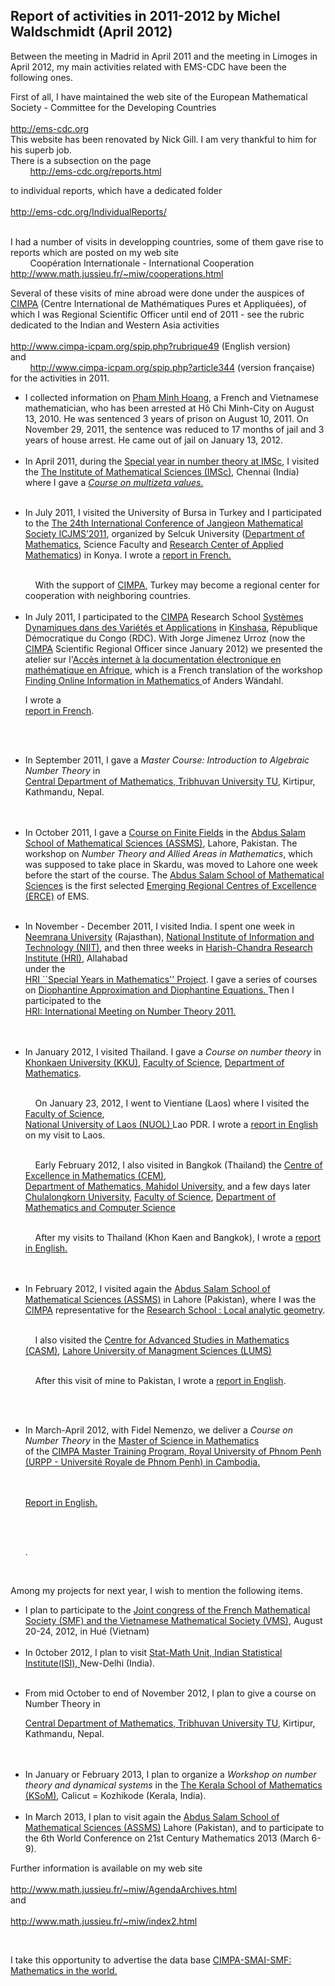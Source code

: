 
<html><head>

 
<html xmlns="http://www.w3.org/1999/xhtml" xml:lang="en" lang="en">
  <head>
<meta http-equiv="Content-Type" content="text/html; charset=utf-8" />
    <meta http-equiv="Content-Type" content="text/html; charset=utf-8" />
<title>EMS-CDC The European Mathematical Society Committee for Developing Countries</title>

<LINK rel="stylesheet" href="style.css" type="text/css" title="style">

<body id=reportspage>

<?php include($_SERVER['DOCUMENT_ROOT']."/EMS-CDC/includes/topbit.php"); ?>

<h2>Report of activities in 2011-2012 by Michel Waldschmidt (April 2012)</h2>

</b></font>
 
<body>
  
 <p>
Between the meeting in Madrid in April 2011  and the meeting in Limoges in April 2012, my main activities related with EMS-CDC have been the following ones. 

<br />
 


First of all, I have  maintained the web site of the European Mathematical Society - Committee for the Developing Countries
<br />
&nbsp; &nbsp; 	&nbsp; &nbsp; 	
<a href="http://ems-cdc.org"> http://ems-cdc.org</a>
<br />
This website has been renovated by Nick Gill. I am very thankful to him for his superb job. 
 <br />
There is a subsection on the page <br />
&nbsp; &nbsp; 	&nbsp; &nbsp; 
	<a href="../reports.html">http://ems-cdc.org/reports.html</a>
<br />
 
to individual reports, which have a dedicated folder
<br />
&nbsp; &nbsp; &nbsp; &nbsp; 	
	<a href="../IndividualReports/">http://ems-cdc.org/IndividualReports/</a> 
<br />
 
 
  
<br /> 
I had a number of visits in developping countries, some of them gave rise to reports which are posted on my web site
<br />
&nbsp; &nbsp; &nbsp; &nbsp; 	
	Coopération Internationale - International Cooperation 	<a href="http://www.math.jussieu.fr/~miw/cooperations.html"> http://www.math.jussieu.fr/~miw/cooperations.html</a>
 
<br />
 
Several of these visits of mine abroad were done under the auspices of 
<a href="http://www.cimpa-icpam.org/">CIMPA</a> (Centre International de Mathématiques Pures et Appliquées), of which I was  Regional Scientific Officer until end of 2011 - see the rubric dedicated to the Indian and Western Asia activities <br />
&nbsp; &nbsp; &nbsp; &nbsp; 	
	<a href="http://www.cimpa-icpam.org/spip.php?rubrique49"> http://www.cimpa-icpam.org/spip.php?rubrique49</a> (English version)
<br />
and 
<br />
&nbsp; &nbsp; &nbsp; &nbsp; 
	<a href="http://www.cimpa-icpam.org/spip.php?article344"> http://www.cimpa-icpam.org/spip.php?article344</a> (version française)
<br />
for the activities in 2011.  
<ul>

 
<li>
I collected  information on 
<a href="http://www.math.jussieu.fr/~miw/PhamMinhHoang">Pham Minh Hoang</a>,  a French and Vietnamese mathematician, who has been arrested at Hô Chi Minh-City   on August 13, 2010. He was sentenced 3 years of prison on August 10, 2011. On November 29, 2011, the sentence was reduced to 17 months of jail and 3 years of house arrest. He came out of jail on January 13, 2012.    



  


<br />  
<br />
<li>
In  April  2011, during the <a href="http://www.imsc.res.in/~ntychennai/"> Special year in number theory at IMSc</a>, I visited the <a href="http://www.imsc.res.in/"> 
	The Institute of Mathematical Sciences (IMSc)</a>, Chennai (India)   where I gave a 
	<a href="http://www.math.jussieu.fr/~miw/enseignement.html"><i>Course on multizeta values.  </i></a>


<br />  
<br />
<li>

In July 2011, I visited the University of Bursa in Turkey and I participated to the 
	<a href="http://icjms.selcuk.edu.tr/"> The 24th International Conference of Jangjeon Mathematical Society  ICJMS’2011</a>, organized by Selcuk University  (<a href="http://fen.selcuk.edu.tr/matematik/">Department of Mathematics</a>, Science Faculty and 
	<a href="http://www.sumam.selcuk.edu.tr/">Research Center of Applied Mathematics</a>) in Konya.   I wrote a 
<a href="http://www.math.jussieu.fr/~miw/articles/pdf/MissionTurquie072011.pdf">report in French. </a> 

<br />
&nbsp; &nbsp; 	
With the support of <a href="http://www.cimpa-icpam.org/">CIMPA</a>, Turkey may become a regional center for cooperation with neighboring countries. 


<br />  
<br />
<li> In July 2011, I participated to the 
 <a href="http://www.cimpa-icpam.org/">CIMPA</a> Research School  
	<a href="http://www.cimpa-icpam.org/spip.php?article312">Systèmes Dynamiques dans des Variétés et Applications</a> in  <a href="http://www.unikin.cd/">Kinshasa</a>, République Démocratique du Congo (RDC). With Jorge Jimenez Urroz (now the <a href="http://www.cimpa-icpam.org/">CIMPA</a> Scientific Regional Officer since January 2012) we presented the atelier sur l'<a href="http://www.math.jussieu.fr/~miw/ppt/AtelierCIMPAKinshasaJuillet2011.ppt">Accès internet à la documentation 
électronique en mathématique en Afrique</a>, which is a French translation of the workshop <a href="http://workshop.ems-cdc.org/doku.php">Finding Online Information in Mathematics
</a> of Anders Wändahl.

  I wrote a  
<a href="http://people.math.jussieu.fr/~miw/articles/pdf/RptMissionCimpaKinshasa2011.pdf">
report in French</a>.




<br />  
<br />
<li>

In September 2011, I gave a <i>Master Course: Introduction to Algebraic Number Theory</i>   in  
<a href="http://www.cdmathtu.edu.np/index.php"> Central Department of Mathematics, Tribhuvan University TU</a>, Kirtipur, Kathmandu,  Nepal. 
 

 



<br />  
<br />
<li>
In  October 2011, I gave a <a href="http://people.math.jussieu.fr/~miw/courseFiniteFields.html"> Course on Finite Fields</a>  in the  
<a href="http://www.sms.edu.pk/"> Abdus Salam School of Mathematical Sciences (ASSMS)</a>, Lahore, Pakistan. The workshop   	
on  <i>   Number Theory and Allied Areas in Mathematics</i>, which was supposed to take place in Skardu,  was moved to Lahore one week before the start of the course.  
 The	<a href="http://www.sms.edu.pk/"> Abdus Salam School of Mathematical Sciences</a>   is the first selected 
<a href="../erce.html">Emerging Regional Centres of Excellence (ERCE)</a> of EMS.
 
  
 


<br />  
<br />
<li>

In November - December   2011, I visited  India. I spent one week in    <a href="http://www.niituniversity.in/">  Neemrana University</a> (Rajasthan), 
<a href="http://www.niit.com/">National Institute of Information and  Technology (NIIT)</a>, and then three weeks in 
<a href="http://www.hri.res.in/">  Harish-Chandra Research Institute (HRI)</a>, Allahabad  
under  the   
	<a href="http://www.hri.res.in/~thanga/sym.html">HRI ``Special Years in Mathematics'' Project</a>. I gave 
a series of  courses on  <a href="http://www.math.jussieu.fr/~miw/articles/pdf/HRI2011.pdf"> Diophantine Approximation and Diophantine Equations. </a> 
 Then I participated to the  
	<a href="http://www.hri.res.in/~imnt2011/speaker.html">HRI: International Meeting on Number Theory 2011. </a>
  

<br />  
<br />
<li>
In January 2012, I visited Thailand. I gave a <i>Course on number theory </i> in  
<a href="http://www.kku.ac.th/eng/main.php">Khonkaen  University (KKU)</a>, 
<a href="http://www.champa.kku.ac.th/eng/">Faculty of   Science</a>, 
<a href="http://202.28.94.84/joomla/index.php?option=com_content&view=article&id=29:2012-01-25-02-16-02&catid=5:2011-09-30-03-22-28&Itemid=16">Department of Mathematics</a>. 


<br /> &nbsp; &nbsp; 
On January 23, 2012, I went to  Vientiane (Laos)  where I visited the 
<a href="http://www.nuol.edu.la/index.php/en/faculty-of-sciences.html">Faculty of Science</a>,  
<a href="http://www.nuol.edu.la/index.php/en.htm">National University of Laos (NUOL) </a>
Lao PDR. 
I wrote a <a href="http://www.math.jussieu.fr/~miw/articles/pdf/RptMissionLaos23012012.pdf">  report in English</a> on my visit to Laos. 
 

<br /> &nbsp; &nbsp;   Early February 2012, I also visited  in Bangkok (Thailand) the 
<a href="http://www.sc.mahidol.ac.th/academics/CEM.htm">Centre of Excellence in Mathematics (CEM)</a>,  
<a href="http://www.sc.mahidol.ac.th/scma">Department of Mathematics, Mahidol University.</a> 
and a few days later 
 <a href="http://www.chula.ac.th/cuen/">Chulalongkorn University</a>,
<a href="http://www.sc.chula.ac.th/en/index.asp"> Faculty of Science</a>,
<a href="http://www.math.sc.chula.ac.th/en/research"> Department of Mathematics and Computer Science </a> 

<br /> &nbsp; &nbsp; 
After my visits to Thailand (Khon Kaen and Bangkok), I wrote a <a href="http://www.math.jussieu.fr/~miw/articles/pdf/RptVisitThailand2012.pdf"> report in English. </a>
 


<br />  
<br />
<li>
In February 2012, I visited again the 
<a href="http://www.sms.edu.pk/">
Abdus Salam School of Mathematical Sciences  (ASSMS)</a> in  Lahore (Pakistan), where I was the  <a href="http://www.cimpa-icpam.org/spip.php?article408"> CIMPA</a>   representative for the 
<a href="http://www.sms.edu.pk/cimpa2012.php">Research School : Local analytic geometry</a>.

 <br /> &nbsp; &nbsp; 
I also visited the 
<a href="http://casm.lums.edu.pk/"> Centre for Advanced Studies in Mathematics (CASM)</a>, 
<a href="http://www.lums.edu.pk/">Lahore University of Managment Sciences (LUMS)</a>

<br /> &nbsp; &nbsp; 
After this visit of mine to Pakistan, I wrote a 
<a href="http://www.math.jussieu.fr/~miw/articles/pdf/RptCIMPASchoolASSMS2012.pdf"> report in English</a>.





<br />  
<br />
<li>



In March-April 2012, with Fidel Nemenzo, we deliver a <i> Course on Number Theory </i> in the 
<a href="http://www.cimpa-icpam.org/anciensite/Francais/Cooperations/MasterURPP.pdf"> Master of Science in Mathematics</a>  
of the 
<a href="http://www.cimpa-icpam.org/anciensite/Francais/Cooperations/Cambodge.html"> CIMPA  Master Training Program, </a>
<a href="http://www.rupp.edu.kh/master/mathematics/mathematics.php">
Royal University of Phnom Penh (URPP - Université Royale de Phnom Penh) in Cambodia.</a>

 
<br />    &nbsp; &nbsp;  
<a href="articles/pdf/RptCambodia2012.pdf">Report in English.</a>


<br />  
&nbsp; &nbsp; &nbsp; &nbsp; 


. 

<br />   
 
</ul>


Among my projects for next year, I wish to mention the following items. 
<ul> 
<li>
I plan to participate to the  
<a href="http://smf.emath.fr/content/smf-vms-joint-congress">Joint 
congress of the French Mathematical Society (SMF) and the Vietnamese Mathematical Society (VMS)</a>, August 20-24, 2012, in Hué (Vietnam)



<br />  
<br />
<li>
In 0ctober 2012, I plan to visit 
<a href="http://www.isid.ac.in/~statmath/index.php?module=Home">
Stat-Math Unit, 
Indian Statistical Institute(ISI), </a>
 New-Delhi (India). 



<br />  
<br />
<li>

From mid October to end of November  2012, I plan to give a  course on Number Theory in  

<a href="http://www.cdmathtu.edu.np/index.php"> Central Department of Mathematics, Tribhuvan University TU</a>, Kirtipur, Kathmandu,  Nepal. 

<br />  
<br />
<li>
In 
January or February 2013,  I plan to organize a  
<i> Workshop on number theory and dynamical systems</i>   in the <a href="http://keralaschoolofmathematics.blogspot.com/">
The  
Kerala School of Mathematics (KSoM)</a>, Calicut = Kozhikode (Kerala, India). 




<br />  
<br />
<li>
In March 2013,  I plan to visit again the  
<a href="http://www.sms.edu.pk/"> Abdus Salam School of Mathematical Sciences (ASSMS)</a>  Lahore (Pakistan), and to participate to the  6th World Conference on 21st Century Mathematics 2013 (March 6-9). 
 
	
</ul>
</p>
 

Further information is available on my web site 
<br />
&nbsp; &nbsp; &nbsp; &nbsp; 	
	<a href="http://www.math.jussieu.fr/~miw/AgendaArchives.html"> http://www.math.jussieu.fr/~miw/AgendaArchives.html</a>
<br />
and
<br />
&nbsp; &nbsp; &nbsp; &nbsp; 	
	<a href="http://www.math.jussieu.fr/~miw/index2.html"> http://www.math.jussieu.fr/~miw/index2.html</a>

<br />

<p>
I take this opportunity to advertise the data base
<a href="http://smf4.emath.fr/International/Projet-CIMPA-SMAI-SMF/consulte.php"> CIMPA-SMAI-SMF: Mathematics in the world.</a>
</p>

<?php include($_SERVER['DOCUMENT_ROOT']."/EMS-CDC/includes/bottombit.php"); ?>


</body>
</html>
